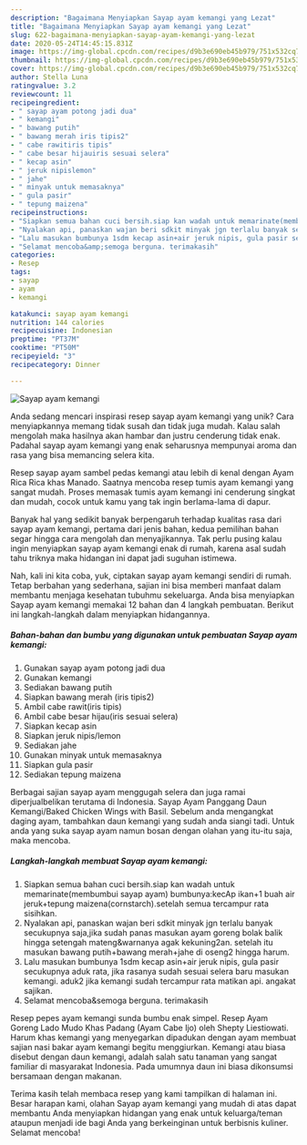 ```yaml
---
description: "Bagaimana Menyiapkan Sayap ayam kemangi yang Lezat"
title: "Bagaimana Menyiapkan Sayap ayam kemangi yang Lezat"
slug: 622-bagaimana-menyiapkan-sayap-ayam-kemangi-yang-lezat
date: 2020-05-24T14:45:15.831Z
image: https://img-global.cpcdn.com/recipes/d9b3e690eb45b979/751x532cq70/sayap-ayam-kemangi-foto-resep-utama.jpg
thumbnail: https://img-global.cpcdn.com/recipes/d9b3e690eb45b979/751x532cq70/sayap-ayam-kemangi-foto-resep-utama.jpg
cover: https://img-global.cpcdn.com/recipes/d9b3e690eb45b979/751x532cq70/sayap-ayam-kemangi-foto-resep-utama.jpg
author: Stella Luna
ratingvalue: 3.2
reviewcount: 11
recipeingredient:
- " sayap ayam potong jadi dua"
- " kemangi"
- " bawang putih"
- " bawang merah iris tipis2"
- " cabe rawitiris tipis"
- " cabe besar hijauiris sesuai selera"
- " kecap asin"
- " jeruk nipislemon"
- " jahe"
- " minyak untuk memasaknya"
- " gula pasir"
- " tepung maizena"
recipeinstructions:
- "Siapkan semua bahan cuci bersih.siap kan wadah untuk memarinate(membumbui sayap ayam) bumbunya:kecAp ikan+1 buah air jeruk+tepung maizena(cornstarch).setelah semua tercampur rata sisihkan."
- "Nyalakan api, panaskan wajan beri sdkit minyak jgn terlalu banyak secukupnya saja,jika sudah panas masukan ayam goreng bolak balik hingga setengah mateng&amp;warnanya agak kekuning2an. setelah itu masukan bawang putih+bawang merah+jahe di oseng2 hingga harum."
- "Lalu masukan bumbunya 1sdm kecap asin+air jeruk nipis, gula pasir secukupnya aduk rata, jika rasanya sudah sesuai selera baru masukan kemangi. aduk2 jika kemangi sudah tercampur rata matikan api. angakat sajikan."
- "Selamat mencoba&amp;semoga berguna. terimakasih"
categories:
- Resep
tags:
- sayap
- ayam
- kemangi

katakunci: sayap ayam kemangi 
nutrition: 144 calories
recipecuisine: Indonesian
preptime: "PT37M"
cooktime: "PT50M"
recipeyield: "3"
recipecategory: Dinner

---
```



![Sayap ayam kemangi](https://img-global.cpcdn.com/recipes/d9b3e690eb45b979/751x532cq70/sayap-ayam-kemangi-foto-resep-utama.jpg)

Anda sedang mencari inspirasi resep sayap ayam kemangi yang unik? Cara menyiapkannya memang tidak susah dan tidak juga mudah. Kalau salah mengolah maka hasilnya akan hambar dan justru cenderung tidak enak. Padahal sayap ayam kemangi yang enak seharusnya mempunyai aroma dan rasa yang bisa memancing selera kita.

Resep sayap ayam sambel pedas kemangi atau lebih di kenal dengan Ayam Rica Rica khas Manado. Saatnya mencoba resep tumis ayam kemangi yang sangat mudah. Proses memasak tumis ayam kemangi ini cenderung singkat dan mudah, cocok untuk kamu yang tak ingin berlama-lama di dapur.

Banyak hal yang sedikit banyak berpengaruh terhadap kualitas rasa dari sayap ayam kemangi, pertama dari jenis bahan, kedua pemilihan bahan segar hingga cara mengolah dan menyajikannya. Tak perlu pusing kalau ingin menyiapkan sayap ayam kemangi enak di rumah, karena asal sudah tahu triknya maka hidangan ini dapat jadi suguhan istimewa.


Nah, kali ini kita coba, yuk, ciptakan sayap ayam kemangi sendiri di rumah. Tetap berbahan yang sederhana, sajian ini bisa memberi manfaat dalam membantu menjaga kesehatan tubuhmu sekeluarga. Anda bisa menyiapkan Sayap ayam kemangi memakai 12 bahan dan 4 langkah pembuatan. Berikut ini langkah-langkah dalam menyiapkan hidangannya.

<!--inarticleads1-->

##### Bahan-bahan dan bumbu yang digunakan untuk pembuatan Sayap ayam kemangi:

1. Gunakan  sayap ayam potong jadi dua
1. Gunakan  kemangi
1. Sediakan  bawang putih
1. Siapkan  bawang merah (iris tipis2)
1. Ambil  cabe rawit(iris tipis)
1. Ambil  cabe besar hijau(iris sesuai selera)
1. Siapkan  kecap asin
1. Siapkan  jeruk nipis/lemon
1. Sediakan  jahe
1. Gunakan  minyak untuk memasaknya
1. Siapkan  gula pasir
1. Sediakan  tepung maizena


Berbagai sajian sayap ayam menggugah selera dan juga ramai diperjualbelikan terutama di Indonesia. Sayap Ayam Panggang Daun Kemangi/Baked Chicken Wings with Basil. Sebelum anda mengangkat daging ayam, tambahkan daun kemangi yang sudah anda siangi tadi. Untuk anda yang suka sayap ayam namun bosan dengan olahan yang itu-itu saja, maka mencoba. 

<!--inarticleads2-->

##### Langkah-langkah membuat Sayap ayam kemangi:

1. Siapkan semua bahan cuci bersih.siap kan wadah untuk memarinate(membumbui sayap ayam) bumbunya:kecAp ikan+1 buah air jeruk+tepung maizena(cornstarch).setelah semua tercampur rata sisihkan.
1. Nyalakan api, panaskan wajan beri sdkit minyak jgn terlalu banyak secukupnya saja,jika sudah panas masukan ayam goreng bolak balik hingga setengah mateng&amp;warnanya agak kekuning2an. setelah itu masukan bawang putih+bawang merah+jahe di oseng2 hingga harum.
1. Lalu masukan bumbunya 1sdm kecap asin+air jeruk nipis, gula pasir secukupnya aduk rata, jika rasanya sudah sesuai selera baru masukan kemangi. aduk2 jika kemangi sudah tercampur rata matikan api. angakat sajikan.
1. Selamat mencoba&amp;semoga berguna. terimakasih


Resep pepes ayam kemangi sunda bumbu enak simpel. Resep Ayam Goreng Lado Mudo Khas Padang (Ayam Cabe Ijo) oleh Shepty Liestiowati. Harum khas kemangi yang menyegarkan dipadukan dengan ayam membuat sajian nasi bakar ayam kemangi begitu menggiurkan. Kemangi atau biasa disebut dengan daun kemangi, adalah salah satu tanaman yang sangat familiar di masyarakat Indonesia. Pada umumnya daun ini biasa dikonsumsi bersamaan dengan makanan. 

Terima kasih telah membaca resep yang kami tampilkan di halaman ini. Besar harapan kami, olahan Sayap ayam kemangi yang mudah di atas dapat membantu Anda menyiapkan hidangan yang enak untuk keluarga/teman ataupun menjadi ide bagi Anda yang berkeinginan untuk berbisnis kuliner. Selamat mencoba!

